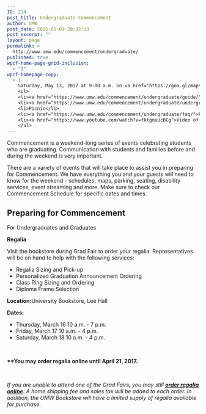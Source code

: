 ```yaml
---
ID: 214
post_title: Undergraduate Commencement
author: UMW
post_date: 2015-01-09 20:32:33
post_excerpt: ""
layout: page
permalink: >
  http://www.umw.edu/commencement/undergraduate/
published: true
wpcf-home-page-grid-inclusion:
  - "1"
wpcf-homepage-copy:
  - |
    Saturday, May 13, 2017 at 9:00 a.m. on <a href="https://goo.gl/maps/YffQz3tmEmw">Ball Circle</a>
    <ul>
    <li><a href="https://www.umw.edu/commencement/undergraduate/guide/">Step-by-step Guide</a></li>
    <li><a href="https://www.umw.edu/commencement/undergraduate/undergraduate-commencement/">Schedule</a></li>
    <li>Picnic</li>
    <li><a href="https://www.umw.edu/commencement/undergraduate/faq/">FAQ</a></li>
    <li><a href="https://www.youtube.com/watch?v=fktgnuUcBCg">Video of 2016 Ceremony</a> [YouTube]</li>
    </ul>
---
```

Commencement is a weekend-long series of events celebrating students who are graduating. Communication with students and families before and during the weekend is very important.

There are a variety of events that will take place to assist you in preparing for Commencement. We have everything you and your guests will need to know for the weekend - schedules, maps, parking, seating, disability services, event streaming and more. Make sure to check our Commencement Schedule for specific dates and times.
<h2>Preparing for Commencement</h2>
For Undergraduates and Graduates

<strong>Regalia</strong>

Visit the bookstore during Grad Fair to order your regalia. Representatives will be on hand to help with the following services:
<ul>
 	<li>Regalia Sizing and Pick-up</li>
 	<li>Personalized Graduation Announcement Ordering</li>
 	<li>Class Ring Sizing and Ordering</li>
 	<li>Diploma Frame Selection</li>
</ul>
<strong>Location:</strong>University Bookstore, Lee Hall

<strong>Dates:  </strong>
<ul>
 	<li>Thursday, March 16 10 a.m. - 7 p.m.</li>
 	<li>Friday, March 17 10 a.m. - 4 p.m.</li>
 	<li>Saturday, March 18 10 a.m. - 4 p.m.</li>
</ul>
&nbsp;

<strong>**You may order regalia online until April 21, 2017.</strong>

&nbsp;

<em>If you are unable to attend one of the Grad Fairs, you may still </em><a href="http://www.oakhalli.com/UMW"><strong><em>order regalia online</em></strong></a><em>. A home shipping fee and sales tax will be added to each order. In addition, the UMW Bookstore will have a limited supply of regalia available for purchase.</em>
